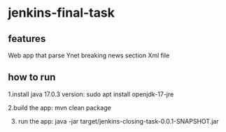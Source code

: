 # jenkins-final-task




## features
Web app that parse Ynet breaking news section Xml file 
## how to run
1.install java 17.0.3 version:
sudo apt install openjdk-17-jre

2.build the app:
mvn clean package

3. run the app:
java -jar target/jenkins-closing-task-0.0.1-SNAPSHOT.jar

